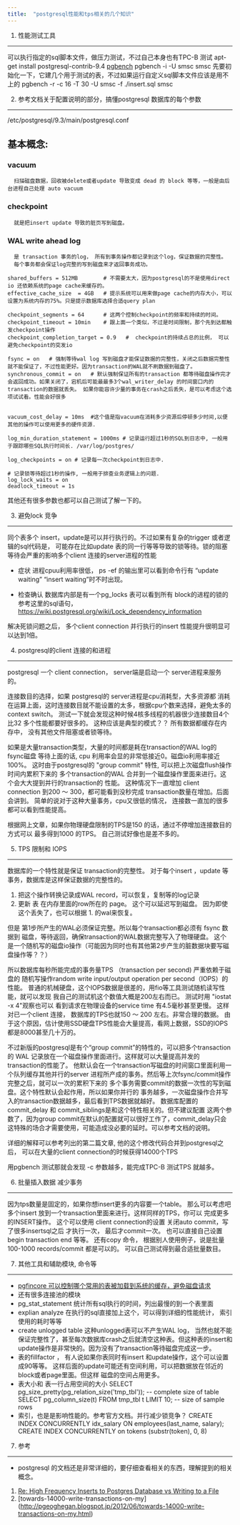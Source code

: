 ```yaml
---
title:  "postgresql性能和tps相关的几个知识"
---
```


1. 性能测试工具
----------------
可以执行指定的sql脚本文件，做压力测试，不过自己本身也有TPC-B 测试
apt-get install postgresql-contrib-9.4
[pgbench](http://www.postgresql.org/docs/9.4/static/pgbench.html)
pgbench -i -U smsc  smsc
先要初始化一下，它建几个用于测试的表，不过如果运行自定义sql脚本文件应该是用不上的
pgbench -r  -c 16 -T 30 -U smsc -f ./insert.sql smsc



2. 参考文档关于配置说明的部分，搞懂postgresql 数据库的每个参数
--------------------------------------------------------------
/etc/postgresql/9.3/main/postgresql.conf

## 基本概念:
### vacuum
      扫描磁盘数据，回收被delete或者update 导致变成 dead 的 block 等等，一般是由后台进程自己处理 auto vacuum
### checkpoint
      就是把insert update 导致的脏页写到磁盘。
### WAL write ahead log
      是 transaction 事务的log， 所有到事务操作都记录到这个log，保证数据的完整性。
      每个事务都会保证log完整的写到磁盘来才返回事务成功。

```
shared_buffers = 512MB        # 不需要太大，因为postgresql的不是使用direct io 还依赖系统的page cache来缓存的。
effective_cache_size  = 4GB   # 提示系统可以用来做page cache的内存大小，可以设置为系统内存的75%。只是提示数据库选择合适query plan

checkpoint_segments = 64      # 这两个控制checkpoint的频率和持续的时间。
checkpoint_timeout = 10min    # 跟上面一个类似，不过是时间限制，那个先到达都触发checkpoint操作
checkpoint_completion_target = 0.9   #  checkpoint的持续占总的比例， 可以避免checkpoint的突发io

fsync = on   # 强制等待wal log 写到磁盘才能保证数据的完整性，关闭之后数据完整性就不能保证了，不过性能更好。因为transaction的WAL就不刷数据到磁盘了。
synchronous_commit = on   # 默认强制保证所有的transaction 都等待磁盘操作完才会返回成功。如果关闭了，宕机后可能最最多3个wal_writer_delay 的时间窗口内的transaction的数据就丢失。 如果你能容许少量的事务在crash之后丢失，是可以考虑这个选项试试看。性能会好很多


vacuum_cost_delay = 10ms  #这个值是指vacuum在消耗多少资源后停顿多少时间,以便其他的操作可以使用更多的硬件资源.

log_min_duration_statement = 1000ms # 记录运行超过1秒的SQL到日志中, 一般用于跟踪哪些SQL执行时间长. /var/log/postgres/

log_checkpoints = on # 记录每一次checkpoint到日志中.

# 记录锁等待超过1秒的操作, 一般用于排查业务逻辑上的问题.
log_lock_waits = on
deadlock_timeout = 1s
```

其他还有很多参数也都可以自己测试了解一下的。



3. 避免lock 竞争
-----------------
同个表多个 insert，update是可以并行执行的。不过如果有复杂的trigger 或者逻辑的sql代码是，
可能存在比如update 表的同一行等等导致的锁等待。锁的阻塞等待会严重的影响多个client
连接的server进程的性能

- 症状
进程cpuu利用率很低，
ps -ef 的输出里可以看到命令行有 “update waiting” “insert waiting”时不时出现。

- 检查确认
数据库内部是有一个pg_locks 表可以看到所有 block的进程的锁的
参考这里的sql语句，
https://wiki.postgresql.org/wiki/Lock_dependency_information

解决死锁问题之后， 多个client connection 并行执行的insert 性能提升很明显可以达到1倍。



4. postgresql的client 连接的和进程
-----------------------------------
 postgresql 一个 client connection， server端是启动一个 server进程来服务的。

 连接数目的选择，如果 postgresql的 server进程是cpu消耗型，大多资源都
 消耗在运算上面，这时连接数目就不能设置的太多，根据cpu个数来选择，避免太多的
 context switch。 测试一下就会发现这种时候4核多线程的机器很少连接数目4个比32
 多个性能都要好很多的。  这种应该是典型的模式？？  所有数据都缓存在内存中，
 没有其他文件阻塞或者锁等待。

如果是大量transaction类型，大量的时间都是耗在transaction的WAL log的fsync磁盘
等待上面的话, cpu 利用率会显的非常低接近0。磁盘io利用率接近100%。
这时由于postgresql的 "group commit" 特性, 可以把上次磁盘flush操作时间内累积下来的
多个transaction的WAL 合并到一个磁盘操作里面来进行。这个会大大提到并行的transaction的
性能。 这种情况下一直增加 client connection 到200 ～ 300，都可能看到没秒完成
transaction数量在增加。后面会讲到。 简单的说对于这种大量事务，cpu又很低的情况，
连接数一直加的很多都可以看到性能提高。

根据网上文章，如果你物理硬盘限制的TPS是150 的话，通过不停增加连接数目的方式可以
最多得到1000 的TPS。 自己测试好像也是差不多的。


5.  TPS 限制和 IOPS
-------------------

数据库的一个特性就是保证 transaction的完整性。
对于每个insert ，update 等事务，数据库是这样保证数据的完整性的。
  1. 把这个操作转换记录成WAL record，可以恢复，复制等的log记录
  2. 更新 表 在内存里面的row所在的 page。 这个可以延迟写到磁盘。
    因为即使这个丢失了，也可以根据 1. 的wal来恢复。

  但是 第1步所产生的WAL必须保证完整。所以每个transaction都必须有 fsync 数据到
  磁盘，等待返回，确保transaction的WAL数据完整写入了物理硬盘。
  这个是一个随机写的磁盘io操作（可能因为同时也有其他第2步产生的脏数据块要写磁盘操作等？？）

  所以数据库每秒所能完成的事务量TPS （transaction per second) 严重依赖于磁盘的
  随机写操作random write input/output operation per second（IOPS）的性能。
  普通的机械硬盘，这个IOPS数据是很差的，用fio等工具测试随机读写性能，就可以发现
  我自己的测试机这个数值大概是200左右而已。 测试时用 "iostat -x 4"观察也可以
  看到请求在物理设备的service time 有4.5毫秒甚至更慢。
  这样对已一个client 连接， 数据库的TPS也就150 ～ 200 左右。非常合理的数据。
  由于这个原因，估计使用SSD硬盘TPS性能会大量提高，看网上数据，SSD的IOPS都是8000甚至几十万的。

  不过新版的postgresql是有个“group commit”的特性的，可以把多个transaction的
  WAL 记录放在一个磁盘操作里面进行。这样就可以大量提高并发的transaction的性能了。
  他默认会在一个transaction写磁盘的时间窗口里面利用一个队列缓存其他并行的server
  进程所产成的事务。然后等上次fsync/commit操作完整之后，就可以一次的累积下来的
  多个事务需要commit的数据一次性的写到磁盘。这个特性默认会起作用，所以如果你并行的
  事务越多，一次磁盘操作合并写入的transaction数据越多，最后看到TPS数据就越好。
  数据库配置的commit_delay 和 commit_siblings是和这个特性相关的。但不建议配置
  这两个参数了，因为group commit在默认的配置就可以很好工作了，commit_delay只会
  这特殊的场合才需要使用，可能造成没必要的延时。可以参考文档的说明。

  详细的解释可以参考列出的第二篇文章, 他的这个修改代码合并到postgresql之后，
  可以在大量的client connection的时候获得14000个TPS

  用pgbench 测试那就会发现  -c  参数越多，能完成TPC-B  测试TPS 就越多。



6.  批量插入数据 减少事务
-------------------------
因为tps数量是固定的，如果你想insert更多的内容要一个table。
那么可以考虑吧多个insert 放到一个transaction里面来进行。这样同样的TPS，你可以
完成更多的INSERT操作。
这个可以使用 client connection的设置 关闭auto commit，写了很多insertsql之后
才执行一次， 最后才commit一次。 也可以直接自己设置 begin transaction end
等等。 还有copy 命令，
根据别人使用例子，说是批量100-1000 records/commit 都是可以的。
可以自己测试得到最合适批量数目。



7. 其他工具和辅助模块, 命令等
------------------------------
- [pgfincore 可以控制哪个常用的表被加载到系统的缓存，避免磁盘请求](https://github.com/klando/pgfincore)
- 还有很多连接池的模块
- pg_stat_statement  统计所有sql执行的时间，列出最慢的到一个表里面
- explian analyze 在执行的sql直接加上这个，可以得到详细的性能统计， 索引使用的耗时等等
- create unlogged table    这种unlogged表可以不产生WAL log，
   当然也就不能保证完整性了，甚至每次数据库crash之后就清空这种表。但这种表的insert和
    update操作是非常快的。因为没有了transaction等待磁盘完成这一步。
- 表的fillfactor ， 有人说如果你表同时有insert 和update操作，这个可以设置成90等等。
  这样后面的update可能还有空间利用，可以把数据放在邻近的block或者page里面。但这样
  磁盘的空间占用更多。
- 表大小和 表一行占用空间的大小
   SELECT pg_size_pretty(pg_relation_size('tmp_tbl'));  -- complete size of table
   SELECT pg_column_size(t) FROM tmp_tbl t LIMIT 10;  -- size of sample rows
- 索引，也是是影响性能的。参考官方文档。并行减少锁竞争？
  CREATE INDEX CONCURRENTLY idx_salary ON employees(last_name, salary);
  CREATE INDEX CONCURRENTLY on tokens (substr(token), 0, 8)

7.  参考
---------
  - postgresql 的文档还是非常详细的，要仔细查看相关的东西，理解提到的相关概念。
  1. [Re: High Frequency Inserts to Postgres Database vs Writing to a File](http://www.postgresql.org/message-id/4AF18F92.2060007@2ndquadrant.com)
  2. [towards-14000-write-transactions-on-my] (http://pgeoghegan.blogspot.jp/2012/06/towards-14000-write-transactions-on-my.html)
